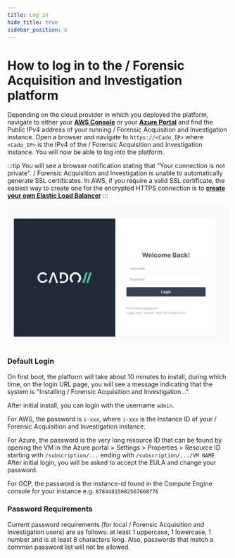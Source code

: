 ```yaml
---
title: Log in
hide_title: true
sidebar_position: 6
---
```



# How to log in to the / Forensic Acquisition and Investigation platform

Depending on the cloud provider in which you deployed the platform, navigate to either your **[AWS Console]( https://console.aws.amazon.com)** or your **[Azure Portal](https://portal.azure.com)** and find the Public IPv4 address of your running / Forensic Acquisition and Investigation instance.  Open a browser and navigate to `https://<Cado_IP>` where `<Cado_IP>` is the IPv4 of the / Forensic Acquisition and Investigation instance.  You will now be able to log into the platform. 

:::tip 
You will see a browser notification stating that "Your connection is not private". / Forensic Acquisition and Investigation is unable to automatically generate SSL certificates. In AWS, if you require a valid SSL certificate, the easiest way to create one for the encrypted HTTPS connection is to **[create your own Elastic Load Balancer](../deploy/aws/networking/aws-load-balancer.md)**
:::

![Login Page](/img/login.png)

### Default Login
On first boot, the platform will take about 10 minutes to install, during which time, on the login URL page, you will see a message indicating that the system is "Installing / Forensic Acquisition and Investigation...".

After initial install, you can login with the username `admin`.

For AWS, the password is `i-xxx`, where `i-xxx` is the Instance ID of your / Forensic Acquisition and Investigation instance.

For Azure, the password is the very long resource ID that can be found by opening the VM in the Azure portal > Settings > Properties > Resource ID starting with  `/subscription/...` ending with `/subscription/.../VM NAME`  After initial login, you will be asked to accept the EULA and change your password.

For GCP, the password is the instance-id found in the Compute Engine console for your instance e.g. `87844815082567668776`

### Password Requirements
Current password requirements (for local / Forensic Acquisition and Investigation users) are as follows: at least 1 uppercase, 1 lowercase, 1 number and is at least 8 characters long. Also, passwords that match a common password list will not be allowed. 

